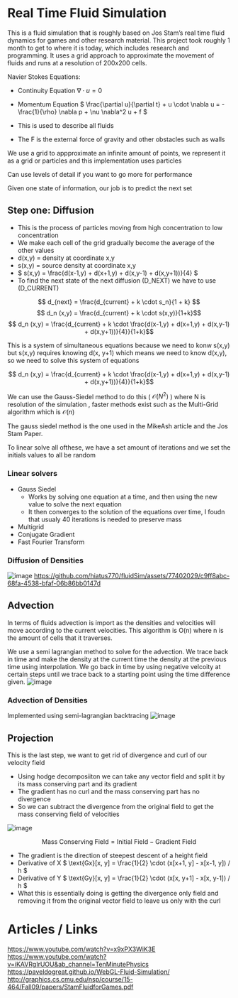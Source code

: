 # Real Time Fluid Simulation

This is a fluid simulation that is roughly based on Jos Stam’s real time fluid dynamics for games and other research material. This project took roughly 1 month to get to where it is today, which includes research and programming. It uses a grid approach to approximate the movement of fluids and runs at a resolution of 200x200 cells. 

Navier Stokes Equations: 
- Continuity Equation
$` \nabla \cdot u = 0 `$
- Momentum Equation
$` \frac{\partial u}{\partial t} + u \cdot \nabla u = -\frac{1}{\rho} \nabla p + \nu \nabla^2 u + f `$

- This is used to describe all fluids 
- The F is the external force of gravity and other obstacles such as walls 

We use a grid to appproximate an infinite amount of points, we represent it as a grid or particles and this implementation uses particles

Can use levels of detail if you want to go more for performance

Given one state of information, our job is to predict the next set 

## Step one: Diffusion
- This is the process of particles moving from high concentration to low concentration
- We make each cell of the grid gradually become the average of the other values
- d(x,y) = density at coordinate x,y
- s(x,y) = source density at coordinate x,y
- $` s(x,y) = \frac{d(x-1,y) + d(x+1,y) + d(x,y-1) + d(x,y+1))}{4} `$
- To find the next state of the next diffusion (D_NEXT) we have to use (D_CURRENT)

$$ d_{next} = \frac{d_{current} + k \cdot s_n}{1 + k} $$
$$ d_n (x,y) = \frac{d_{current} + k \cdot s(x,y)}{1+k}$$
$$ d_n (x,y) = \frac{d_{current} + k \cdot \frac{d(x-1,y) + d(x+1,y) + d(x,y-1) + d(x,y+1))}{4}}{1+k}$$

This is a system of simultaneous equations because we need to konw s(x,y) but s(x,y) requires knowing d(x, y+1) which means we need to know d(x,y), so we need to solve this system of equations

$$ d_n (x,y) = \frac{d_{current} + k \cdot \frac{d(x-1,y) + d(x+1,y) + d(x,y-1) + d(x,y+1))}{4}}{1+k}$$

We can use the Gauss-Siedel method to do this ( $` \mathcal O(N^2) `$  ) where N is resolution of the simulation , faster methods exist such as the Multi-Grid algorithm which is $` \mathcal O(n) `$ 

The gauss siedel method is the one used in the MikeAsh article and the Jos Stam Paper. 

To linear solve all ofthese, we have a set amount of iterations and we set the initials values to all be random 

### Linear solvers
- Gauss Siedel
    - Works by solving one equation at a time, and then using the new value to solve the next equation
    - It then converges to the solution of the equations over time, I foudn that usualy 40 iterations is needed to preserve mass 
- Multigrid 
- Conjugate Gradient
- Fast Fourier Transform


### Diffusion of Densities
![image](https://github.com/hiatus770/fluidSim/assets/77402029/0ec39728-da2f-4df9-9da3-b948d1268173)
https://github.com/hiatus770/fluidSim/assets/77402029/c9ff8abc-68fa-4538-bfaf-06b86bb0147d

## Advection
In terms of fluids advection is import as the densities and velocities will move according to the current velocities. This algorithm is O(n) where n is the amount of cells that it traverses. 

We use a semi lagrangian method to solve for the advection. We trace back in time and make the density at the current time the density at the previous time using interpolation. 
We go back in time by using negative velcoity at certain steps until we trace back to a starting point using the time difference given. 
![image](https://github.com/hiatus770/fluidSim/assets/77402029/2c45891c-ae41-411d-af63-7d318c1b1560)

### Advection of Densities
Implemented using semi-lagrangian backtracing 
![image](https://github.com/hiatus770/fluidSim/assets/77402029/f1969843-e7bd-4296-baf9-dbb8646f9f7e)

## Projection

This is the last step, we want to get rid of divergence and curl of our velocity field
- Using hodge decomposiiton we can take any vector  field and split it by its mass conserving part and its gradient 
- The gradient has no curl and the mass conserving part has no divergence
- So we can subtract the divergence from the original field to get the mass conserving field of velocities

![image](https://github.com/hiatus770/fluidSim/assets/77402029/6932861c-997d-4c0c-87f8-774dfff497ec)


$$ \text{Mass Conserving Field} = \text{Initial Field} - \text{Gradient Field}$$ 
- The gradient is the direction of steepest descent of a height field 
- Derivative of X $` \text{Gx}[x, y] = \frac{1}{2} \cdot (x[x+1, y] - x[x-1, y]) / h `$ 
- Derivative of Y $` \text{Gy}[x, y] = \frac{1}{2} \cdot (x[x, y+1] - x[x, y-1]) / h `$
- What this is essentially doing is getting the divergence only field and removing it from the original vector field to leave us only with the curl

# Articles / Links
https://www.youtube.com/watch?v=x9xPX3WiK3E
https://www.youtube.com/watch?v=iKAVRgIrUOU&ab_channel=TenMinutePhysics
https://paveldogreat.github.io/WebGL-Fluid-Simulation/
http://graphics.cs.cmu.edu/nsp/course/15-464/Fall09/papers/StamFluidforGames.pdf
